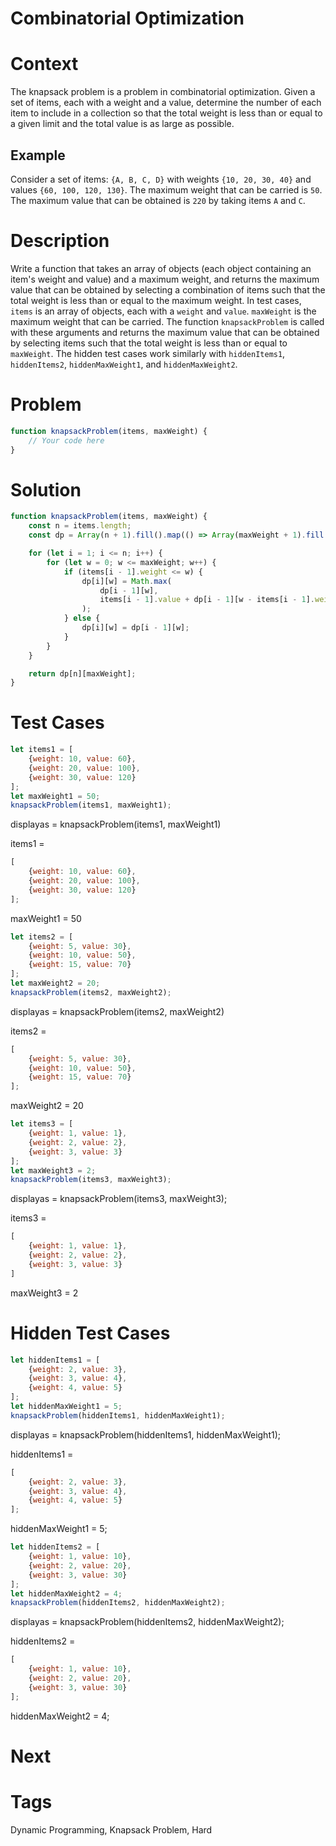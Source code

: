 # Combinatorial Optimization

# Context

The knapsack problem is a problem in combinatorial optimization. Given a set of items, each with a weight and a value,
determine the number of each item to include in a collection so that the total weight is less than or equal to a given
limit and the total value is as large as possible.

## Example

Consider a set of items: `{A, B, C, D}` with weights `{10, 20, 30, 40}` and values `{60, 100, 120, 130}`. The maximum
weight that can be carried is `50`. The maximum value that can be obtained is `220` by taking items `A` and `C`.

# Description

Write a function that takes an array of objects (each object containing an item's weight and value) and a maximum
weight, and returns the maximum value that can be obtained by selecting a combination of items such that the total
weight is less than or equal to the maximum weight. In test cases, `items` is an array of objects,
each with a `weight` and `value`. `maxWeight` is the maximum weight that can be carried. The function `knapsackProblem`
is called with these arguments and returns the maximum value that can be obtained by selecting items such that the total
weight is less than or equal to `maxWeight`. The hidden test cases work similarly with
`hiddenItems1`, `hiddenItems2`, `hiddenMaxWeight1`, and `hiddenMaxWeight2`.

# Problem

```javascript
function knapsackProblem(items, maxWeight) {
    // Your code here
}
```

# Solution

```javascript
function knapsackProblem(items, maxWeight) {
    const n = items.length;
    const dp = Array(n + 1).fill().map(() => Array(maxWeight + 1).fill(0));

    for (let i = 1; i <= n; i++) {
        for (let w = 0; w <= maxWeight; w++) {
            if (items[i - 1].weight <= w) {
                dp[i][w] = Math.max(
                    dp[i - 1][w],
                    items[i - 1].value + dp[i - 1][w - items[i - 1].weight]
                );
            } else {
                dp[i][w] = dp[i - 1][w];
            }
        }
    }

    return dp[n][maxWeight];
}
```

# Test Cases

```javascript
let items1 = [
    {weight: 10, value: 60},
    {weight: 20, value: 100},
    {weight: 30, value: 120}
];
let maxWeight1 = 50;
knapsackProblem(items1, maxWeight1);
```

displayas = knapsackProblem(items1, maxWeight1)

items1 =

```javascript
[
    {weight: 10, value: 60},
    {weight: 20, value: 100},
    {weight: 30, value: 120}
];
```

maxWeight1 = 50

```javascript
let items2 = [
    {weight: 5, value: 30},
    {weight: 10, value: 50},
    {weight: 15, value: 70}
];
let maxWeight2 = 20;
knapsackProblem(items2, maxWeight2);
```

displayas = knapsackProblem(items2, maxWeight2)

items2 =

```javascript
[
    {weight: 5, value: 30},
    {weight: 10, value: 50},
    {weight: 15, value: 70}
];
```

maxWeight2 = 20

```javascript
let items3 = [
    {weight: 1, value: 1},
    {weight: 2, value: 2},
    {weight: 3, value: 3}
];
let maxWeight3 = 2;
knapsackProblem(items3, maxWeight3);
```

displayas = knapsackProblem(items3, maxWeight3);

items3 =

```javascript
[
    {weight: 1, value: 1},
    {weight: 2, value: 2},
    {weight: 3, value: 3}
]
```

maxWeight3 = 2

# Hidden Test Cases

```javascript
let hiddenItems1 = [
    {weight: 2, value: 3},
    {weight: 3, value: 4},
    {weight: 4, value: 5}
];
let hiddenMaxWeight1 = 5;
knapsackProblem(hiddenItems1, hiddenMaxWeight1);
```

displayas = knapsackProblem(hiddenItems1, hiddenMaxWeight1);

hiddenItems1 =

```javascript
[
    {weight: 2, value: 3},
    {weight: 3, value: 4},
    {weight: 4, value: 5}
];
```

hiddenMaxWeight1 = 5;

```javascript
let hiddenItems2 = [
    {weight: 1, value: 10},
    {weight: 2, value: 20},
    {weight: 3, value: 30}
];
let hiddenMaxWeight2 = 4;
knapsackProblem(hiddenItems2, hiddenMaxWeight2);
```

displayas = knapsackProblem(hiddenItems2, hiddenMaxWeight2);

hiddenItems2 =

```javascript
[
    {weight: 1, value: 10},
    {weight: 2, value: 20},
    {weight: 3, value: 30}
];
```

hiddenMaxWeight2 = 4;

# Next

# Tags

Dynamic Programming, Knapsack Problem, Hard
